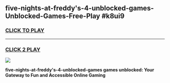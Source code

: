 
## five-nights-at-freddy's-4-unblocked-games-Unblocked-Games-Free-Play #k8ui9
<h3>
<a href="https://us.freeplayer.one?title=five-nights-at-freddy's-4-unblocked-games&ref=9M">CLICK TO PLAY</a></h3>
<hr>

<h3>
<a href="https://us.freeplayer.one?title=five-nights-at-freddy's-4-unblocked-games&ref=9M">CLICK 2 PLAY</a>
  
</h3>

<a href="https://us.freeplayer.one?title=five-nights-at-freddy's-4-unblocked-games&ref=9M"><img src="https://clearcache.store/games.png"></a>


**five-nights-at-freddy's-4-unblocked-games games unblocked: Your Gateway to Fun and Accessible Online Gaming**
